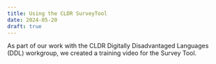 ```yaml
---
title: Using the CLDR SurveyTool
date: 2024-05-20
draft: true
---
```


As part of our work with the CLDR Digitally Disadvantaged Languages (DDL) workgroup, we created a training video for the Survey Tool.

<vimeo-player video-id="948529306"/>
